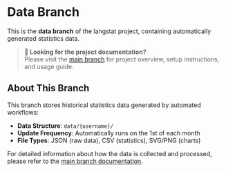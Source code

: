 # Data Branch

This is the **data branch** of the langstat project, containing automatically generated statistics data.

> **📖 Looking for the project documentation?**  
> Please visit the [main branch](https://github.com/mingcheng/langstat) for project overview, setup instructions, and usage guide.

## About This Branch

This branch stores historical statistics data generated by automated workflows:

- **Data Structure**: `data/{username}/`
- **Update Frequency**: Automatically runs on the 1st of each month
- **File Types**: JSON (raw data), CSV (statistics), SVG/PNG (charts)

For detailed information about how the data is collected and processed, please refer to the [main branch documentation](https://github.com/mingcheng/langstat).
